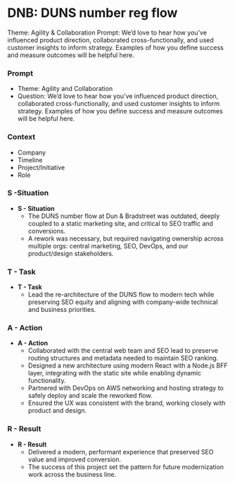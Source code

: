 # DNB: DUNS number reg flow

Theme: Agility & Collaboration
Prompt: We’d love to hear how you’ve influenced product direction, collaborated cross-functionally, and used customer insights to inform strategy. Examples of how you define success and measure outcomes will be helpful here.

### Prompt

- Theme: Agility and Collaboration
- Question: We’d love to hear how you’ve influenced product direction, collaborated cross-functionally, and used customer insights to inform strategy. Examples of how you define success and measure outcomes will be helpful here.

### Context

- Company
- Timeline
- Project/Initiative
- Role

### S -Situation

- **S - Situation**
    - The DUNS number flow at Dun & Bradstreet was outdated, deeply coupled to a static marketing site, and critical to SEO traffic and conversions.
    - A rework was necessary, but required navigating ownership across multiple orgs: central marketing, SEO, DevOps, and our product/design stakeholders.

### T - Task

- **T - Task**
    - Lead the re-architecture of the DUNS flow to modern tech while preserving SEO equity and aligning with company-wide technical and business priorities.

### A - Action

- **A - Action**
    - Collaborated with the central web team and SEO lead to preserve routing structures and metadata needed to maintain SEO ranking.
    - Designed a new architecture using modern React with a Node.js BFF layer, integrating with the static site while enabling dynamic functionality.
    - Partnered with DevOps on AWS networking and hosting strategy to safely deploy and scale the reworked flow.
    - Ensured the UX was consistent with the brand, working closely with product and design.

### R - Result

- **R - Result**
    - Delivered a modern, performant experience that preserved SEO value and improved conversion.
    - The success of this project set the pattern for future modernization work across the business line.